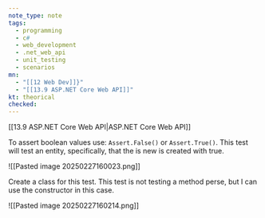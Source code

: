 ```yaml
---
note_type: note
tags:
  - programming
  - c#
  - web_development
  - .net_web_api
  - unit_testing
  - scenarios
mn:
  - "[[12 Web Dev]]}"
  - "[[13.9 ASP.NET Core Web API]]"
kt: theorical
checked:
---
```

[[13.9 ASP.NET Core Web API|ASP.NET Core Web API]]

To assert boolean values use: `Assert.False()` or `Assert.True()`. 
This test will test an entity, specifically, that the is new is created with true.

![[Pasted image 20250227160023.png]]

Create a class for this test. This test is not testing a method perse, but I can use the constructor in this case.

![[Pasted image 20250227160214.png]]